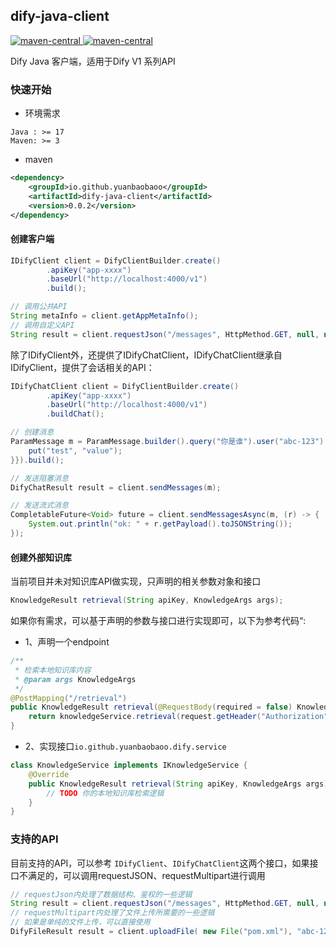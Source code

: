 dify-java-client
---

<p style="text-align: left">
    <a href="https://openjdk.org/projects/jdk/17" target="_blank">
        <img alt="maven-central" src="https://img.shields.io/badge/Java-17-blue" /> 
    </a>
    <a href="https://central.sonatype.com/artifact/io.github.yuanbaobaoo/dify-java-client" target="_blank">
        <img alt="maven-central" src="https://img.shields.io/badge/maven--central-0.0.1-green" /> 
    </a>
</p>

Dify Java 客户端，适用于Dify V1 系列API

### 快速开始
- 环境需求  
```code
Java : >= 17
Maven: >= 3
```

- maven
```xml
<dependency>
    <groupId>io.github.yuanbaobaoo</groupId>
    <artifactId>dify-java-client</artifactId>
    <version>0.0.2</version>
</dependency>
```


#### 创建客户端
```java
IDifyClient client = DifyClientBuilder.create()
        .apiKey("app-xxxx")
        .baseUrl("http://localhost:4000/v1")
        .build();

// 调用公共API
String metaInfo = client.getAppMetaInfo();
// 调用自定义API
String result = client.requestJson("/messages", HttpMethod.GET, null, null);
```
除了IDifyClient外，还提供了IDifyChatClient，IDifyChatClient继承自IDifyClient，提供了会话相关的API：
```java
IDifyChatClient client = DifyClientBuilder.create()
        .apiKey("app-xxxx")
        .baseUrl("http://localhost:4000/v1")
        .buildChat();

// 创建消息
ParamMessage m = ParamMessage.builder().query("你是谁").user("abc-123").inputs(new HashMap<>() {{
    put("test", "value");
}}).build();

// 发送阻塞消息
DifyChatResult result = client.sendMessages(m);

// 发送流式消息
CompletableFuture<Void> future = client.sendMessagesAsync(m, (r) -> {
    System.out.println("ok: " + r.getPayload().toJSONString());
});
```

#### 创建外部知识库
当前项目并未对知识库API做实现，只声明的相关参数对象和接口   
```java
KnowledgeResult retrieval(String apiKey, KnowledgeArgs args);
```
如果你有需求，可以基于声明的参数与接口进行实现即可，以下为参考代码“:
- 1、声明一个endpoint
```java
/**
 * 检索本地知识库内容
 * @param args KnowledgeArgs
 */
@PostMapping("/retrieval")
public KnowledgeResult retrieval(@RequestBody(required = false) KnowledgeArgs args, HttpServletRequest request) {
    return knowledgeService.retrieval(request.getHeader("Authorization"), args);
}
```
- 2、实现接口```io.github.yuanbaobaoo.dify.service```
```java
class KnowledgeService implements IKnowledgeService {
    @Override
    public KnowledgeResult retrieval(String apiKey, KnowledgeArgs args) {
        // TODO 你的本地知识库检索逻辑
    }
}
```

### 支持的API
目前支持的API，可以参考 ```IDifyClient```、```IDifyChatClient```这两个接口，如果接口不满足的，可以调用requestJSON、requestMultipart进行调用
```java
// requestJson内处理了数据结构、鉴权的一些逻辑
String result = client.requestJson("/messages", HttpMethod.GET, null, null);
// requestMultipart内处理了文件上传所需要的一些逻辑
// 如果是单纯的文件上传，可以直接使用
DifyFileResult result = client.uploadFile( new File("pom.xml"), "abc-123");
```